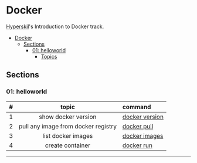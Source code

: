 # Docker
[Hyperskil](hyperskill.org/tracks/64)'s Introduction to Docker track.

- [Docker](#docker)
  - [Sections](#sections)
    - [01: helloworld](#01-helloworld)
      - [Topics](#topics)

## Sections
### 01: helloworld
#|topic|command
:-:|:-:|:--
1|show docker version|[docker version](./01_helloworld/01_docker_version.sh)
2|pull any image from docker registry|[docker pull](./01_helloworld/02_docker_pull.sh)
3|list docker images|[docker images](./01_helloworld/03_list_images.sh)
4|create container|[docker run](./01_helloworld/04_run_image.sh)
<hr/>
<!-- ||[](./) -->

<!--
### 00: section
#|topic|descripton
:-:|:-:|:--
||[](./)
<hr/>-->
<!-- ||[](./) -->
